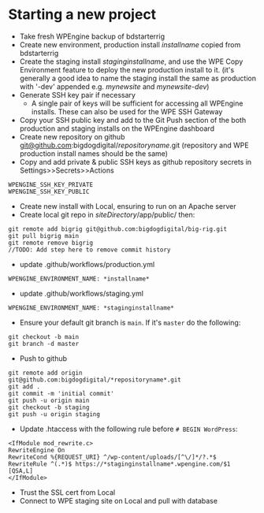 # Starting a new project

- Take fresh WPEngine backup of bdstarterrig
- Create new environment, production install *installname* copied from bdstarterrig
- Create the staging install *staginginstallname*, and use the WPE Copy Environment feature to deploy the new production install to it. (it's generally a good idea to name the staging install the same as production with '-dev' appended e.g. *mynewsite* and *mynewsite-dev*)
- Generate SSH key pair if necessary
	- A single pair of keys will be sufficient for accessing all WPEngine installs. These can also be used for the WPE SSH Gateway
- Copy your SSH public key and add to the Git Push section of the both production and staging installs on the WPEngine dashboard
- Create new repository on github git@github.com:bigdogdigital/*repositoryname*.git (repository and WPE production install names should be the same)
- Copy and add private & public SSH keys as github repository secrets in Settings>>Secrets>>Actions
```
WPENGINE_SSH_KEY_PRIVATE
WPENGINE_SSH_KEY_PUBLIC
```
- Create new install with Local, ensuring to run on an Apache server
- Create local git repo in *siteDirectory*/app/public/ then:
```
git remote add bigrig git@github.com:bigdogdigital/big-rig.git
git pull bigrig main
git remote remove bigrig
//TODO: Add step here to remove commit history
```
- update .github/workflows/production.yml
```
WPENGINE_ENVIRONMENT_NAME: *installname*
```
- update .github/workflows/staging.yml
```
WPENGINE_ENVIRONMENT_NAME: *staginginstallname*
```
- Ensure your default git branch is ```main```. If it's ```master``` do the following:
```
git checkout -b main
git branch -d master
```
- Push to github
```
git remote add origin git@github.com:bigdogdigital/*repositoryname*.git
git add .
git commit -m 'initial commit'
git push -u origin main
git checkout -b staging
git push -u origin staging
``` 
- Update .htaccess with the following rule before ```# BEGIN WordPress```:
```
<IfModule mod_rewrite.c>
RewriteEngine On
RewriteCond %{REQUEST_URI} ^/wp-content/uploads/[^\/]*/?.*$
RewriteRule ^(.*)$ https://*staginginstallname*.wpengine.com/$1 [QSA,L]
</IfModule>
```
- Trust the SSL cert from Local
- Connect to WPE staging site on Local and pull with database